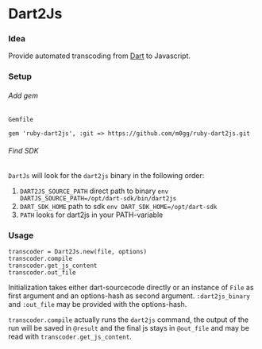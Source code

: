 # Dart2Js

### Idea

Provide automated transcoding from [Dart](https://www.dartlang.org/ 'dartlang.org') to Javascript.

### Setup

###### Add gem

`Gemfile`

    gem 'ruby-dart2js', :git => https://github.com/m0gg/ruby-dart2js.git

###### Find SDK

`DartJs` will look for the `dart2js` binary in the following order:

  1. `DART2JS_SOURCE_PATH`  direct path to binary `env DARTJS_SOURCE_PATH=/opt/dart-sdk/bin/dart2js`
  2. `DART_SDK_HOME`  path to sdk `env DART_SDK_HOME=/opt/dart-sdk`
  3. `PATH`  looks for dart2js in your PATH-variable

### Usage

    transcoder = Dart2Js.new(file, options)
    transcoder.compile
    transcoder.get_js_content
    transcoder.out_file

Initialization takes either dart-sourcecode directly or an instance of `File` as first argument and
an options-hash as second argument. `:dart2js_binary` and `:out_file` may be provided with the options-hash.

`transcoder.compile` actually runs the `dart2js` command, the output of the run will be saved in `@result` and
the final js stays in `@out_file` and may be read with `transcoder.get_js_content`.
